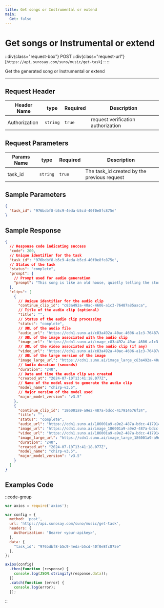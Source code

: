 ```yaml
---
title: Get songs or Instrumental or extend
main:
  Get: false
---
```


# Get songs or Instrumental or extend

::div{class="request-box"}
<span class="request-identifier">POST</span>
::div{class="request-url"}
[`https://api.sunosay.com/suno/music/get-task`]
::
::

Get the generated song or Instrumental or extend

---

## Request Header

| Header Name   | type     | Required | Description                        |
| ------------- | -------- | -------- | ---------------------------------- |
| Authorization | `string` | `true`   | request verification authorization |

## Request Parameters

| Params Name | type     | Required | Description                                 |
| ----------- | -------- | -------- | ------------------------------------------- |
| task_id     | `string` | `true`   | The task_id created by the previous request |

## Sample Parameters

```json
{
  "task_id": "976bdbf8-b5c9-4eda-b5cd-40f0e8fc875e"
}
```

## Sample Response

```json
{
  // Response code indicating success
  "code": 200,
  // Unique identifier for the task
  "task_id": "976bdbf8-b5c9-4eda-b5cd-40f0e8fc875e",
  // Status of the task
  "status": "complete",
  "prompt": {
    // Prompt used for audio generation
    "prompt": "This song is like an old house, quietly telling the story of the years. It has witnessed the family's laughter and carried countless dreams and hopes, and every brick and tile is saturated with the temperature of life. From the kitchen in the morning light to the study at night"
  },
  "clips": [
    {
      // Unique identifier for the audio clip
      "continue_clip_id": "c83a492a-40ac-4606-a1c3-76487a85aaca",
      // Title of the audio clip (optional)
      "title": "",
      // Status of the audio clip processing
      "status": "complete",
      // URL of the audio file
      "audio_url": "https://cdn1.suno.ai/c83a492a-40ac-4606-a1c3-76487a85aaca.mp3",
      // URL of the image associated with the audio clip
      "image_url": "https://cdn1.suno.ai/image_c83a492a-40ac-4606-a1c3-76487a85aaca.png",
      // URL of the video associated with the audio clip (if any)
      "video_url": "https://cdn1.suno.ai/c83a492a-40ac-4606-a1c3-76487a85aaca.mp4",
      // URL of the large version of the image
      "image_large_url": "https://cdn1.suno.ai/image_large_c83a492a-40ac-4606-a1c3-76487a85aaca.png",
      // Audio duration (seconds)
      "duration": "240",
      // Date and time the audio clip was created
      "created_at": "2024-07-10T13:41:18.077Z",
      // Name of the model used to generate the audio clip
      "model_name": "chirp-v3.5",
      // Major version of the model used
      "major_model_version": "v3.5"
    },
    {
      "continue_clip_id": "186001a9-a9e2-487a-bdcc-417914676f24",
      "title": "",
      "status": "complete",
      "audio_url": "https://cdn1.suno.ai/186001a9-a9e2-487a-bdcc-417914676f24.mp3",
      "image_url": "https://cdn1.suno.ai/image_186001a9-a9e2-487a-bdcc-417914676f24.png",
      "video_url": "https://cdn1.suno.ai/186001a9-a9e2-487a-bdcc-417914676f24.mp4",
      "image_large_url": "https://cdn1.suno.ai/image_large_186001a9-a9e2-487a-bdcc-417914676f24.png",
      "duration": "240",
      "created_at": "2024-07-10T13:41:18.077Z",
      "model_name": "chirp-v3.5",
      "major_model_version": "v3.5"
    }
  ]
}
```

## Examples Code

::code-group

```js [node]
var axios = require('axios');

var config = {
  method: 'post',
  url: 'https://api.sunosay.com/suno/music/get-task',
  headers: {
    Authorization: 'Bearer <your-apikey>',
  },
  data: {
    "task_id": "976bdbf8-b5c9-4eda-b5cd-40f0e8fc875e"
  },
};

axios(config)
  .then(function (response) {
    console.log(JSON.stringify(response.data));
  })
  .catch(function (error) {
    console.log(error);
  });
```
::
